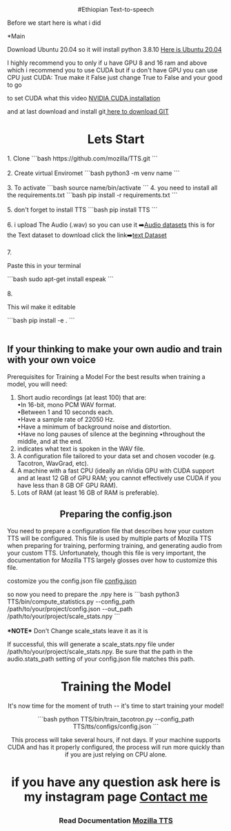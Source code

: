 <center>#Ethiopian Text-to-speech</center>
<p>  Before we start here is what i did </p>
  *Main <p>Download Ubuntu 20.04 so it will install python 3.8.10
 <a href="https://www.microsoft.com/store/productId/9MTTCL66CPXJ">Here is Ubuntu 20.04</a> 
  </p>
  <p>I highly recommend you to only if u have GPU 8 and 16 ram and above which i recommend you to use CUDA  but if u don't have GPU you can use CPU just  CUDA:  True make it False just change True to False and your good to go</p>
  <p>to set CUDA what this video <a href="https://youtu.be/1HzYU2_t3yc">NVIDIA CUDA installation</a></p>
  <p> and at last download and install git<a href="https://github.com/git-for-windows/git/releases/download/v2.41.0.windows.1/Git-2.41.0-64-bit.exe"> here to download GIT</a></p>
<center><h1>Lets Start</h1></center>
 1. Clone   ```bash
https://github.com/mozilla/TTS.git
``` </br></br>
 2. Create virtual Enviromet ```bash   python3 -m venv name  ```<br></br>
 3. To activate  ```bash  source name/bin/activate ```
 4. you need to install all the requirements.txt  
    ```bash
pip install -r requirements.txt
```</br></br>
 5. don't forget to install TTS ```bash pip install TTS ```<br><br>
 6. i upload The Audio (.wav) so you can use it ➡️<a href="https://github.com/dawit3228/Ethiopa-text-to-speech/tree/master/TTS/tts/datasets/wavs/wavs">Audio datasets</a> this is for the Text dataset to download click the link➡️<a href="https://github.com/dawit3228/Ethiopa-text-to-speech/blob/master/TTS/tts/datasets/Amharic.txt">text Dataset</a><br><br>
 7. <p>Paste this in your terminal </p> ```bash
sudo apt-get install espeak
```</br></br>
 8.<p>This wil make it editable </p> ```bash
pip install -e .
```</br></br>
<h2> If your thinking to make your own audio and train with your own voice </h2>
Prerequisites for Training a Model
For the best results when training a model, you will need:

1. Short audio recordings (at least 100) that are:<br>
        &#x2022;In 16-bit, mono PCM WAV format.<br>
        &#x2022;Between 1 and 10 seconds each.<br>
        &#x2022;Have a sample rate of 22050 Hz.<br>
        &#x2022;Have a minimum of background noise and distortion.<br>
        &#x2022;Have no long pauses of silence at the beginning 
        &#x2022;throughout the middle, and at the end.<br>
2. indicates what text is spoken in the WAV file.
3. A configuration file tailored to your data set and chosen vocoder (e.g. Tacotron, WavGrad, etc).
4. A machine with a fast CPU (ideally an nVidia GPU with CUDA support and at least 12 GB of GPU RAM; you cannot effectively use CUDA if you have less than 8 GB OF GPU RAM).
5. Lots of RAM (at least 16 GB of RAM is preferable).

<center><h2>Preparing the config.json</h2></center>
<p>You need to prepare a configuration file that describes how your custom TTS will be configured. This file is used by multiple parts of Mozilla TTS when preparing for training, performing training, and generating audio from your custom TTS. Unfortunately, though this file is very important, the documentation for Mozilla TTS largely glosses over how to customize this file.

costomize you the config.json file  <a href="https://github.com/dawit3228/Ethiopa-text-to-speech/blob/master/TTS/tts/configs/config.json"> config.json</a> </p>
<p>so now you need to prepare the  .npy here is  
 ```bash
python3 TTS/bin/compute_statistics.py --config_path /path/to/your/project/config.json --out_path /path/to/your/project/scale_stats.npy
```<br><br>
<b>*NOTE*</b> Don't Change  scale_stats leave it as it is 
</p>
If successful, this will generate a scale_stats.npy file under /path/to/your/project/scale_stats.npy. Be sure that the path in the audio.stats_path setting of your config.json file matches this path.
<center><h1>Training the Model</h1><center>
<p>It's now time for the moment of truth -- it's time to start training your model!</p>
   ```bash
python TTS/bin/train_tacotron.py --config_path TTS/tts/configs/config.json
```
<br>

<p>This process will take several hours, if not days. If your machine supports CUDA and has it properly configured, the process will run more quickly than if you are just relying on CPU alone.</p>
<h1>

<b>if you have any question ask here is my instagram page</b> <a href="https://www.instagram.com/davemoment_2nd/"><b>Contact me</b></a>
</h1>
<h3>Read Documentation <a href="https://github.com/mozilla/TTS">Mozilla TTS <h3>

